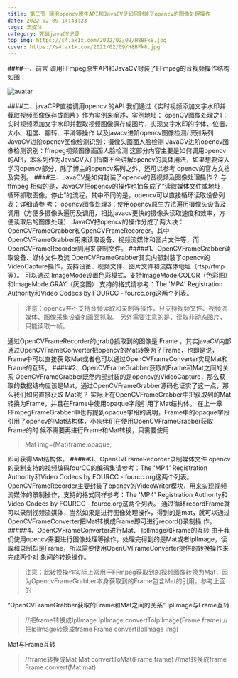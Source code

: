 ```yaml
---
title: 第三节 调用opencv原生API和JavaCV是如何封装了opencv的图像处理操作
date: 2022-02-09 14:43:23
tags: 流媒体
category: 死磕javaCV记录
top_img: https://s4.ax1x.com/2022/02/09/H8BFk8.jpg
cover: https://s4.ax1x.com/2022/02/09/H8BFk8.jpg
---
```

####⼀、前⾔
调⽤FFmpeg原⽣API和JavaCV封装了FFmpeg的⾳视频操作结构如图： 

![avatar](https://s4.ax1x.com/2022/02/09/HGAHAS.png)

####⼆、javaCPP直接调⽤opencv 的API
我们通过《实时视频添加⽂字⽔印并截取视频图像保存成图⽚》作为实例来阐述，实例地址：
openCV图像处理之1：实时视频添加⽂字⽔印并截取视频图像保存成图⽚，实现⽂字⽔印的字体、位置、⼤⼩、粗度、翻转、平滑等操作
以及javacv进阶opencv图像检测/识别系列
JavaCV进阶opencv图像检测识别：摄像头画⾯⼈脸检测
JavaCV进阶opencv图像检测识别：ffmpeg视频图像画⾯⼈脸检测
这部分内容主要是如何调⽤opencv的API，本系列作为JavaCV⼊⻔指南不会讲解opencv的具体⽤法，如果想要深⼊学习opencv部分，除了博主的opencv系列之外，还可以参考
opencv的官⽅⽂档及实例。
####三、JavaCV是如何封装了opencv的⾳视频及图像处理操作？
与 ffmpeg 相似的是，JavaCV把opencv的操作也抽象成了“读取媒体⽂件或地址，循环抓取图像，停⽌”的流程，其中不同的是，opencv可以直接循环读取设备列表：详细请参
考：
opencv图像处理3：使⽤opencv原⽣⽅法遍历摄像头设备及调⽤（⽅便多摄像头遍历及调⽤，相⽐javacv更快的摄像头读取速度和效率，⽅便读取后的图像处理）
JavaCV把opencv的操作分成了两⼤块：OpenCVFrameGrabber和OpenCVFrameRecorder。其中OpenCVFrameGrabber⽤来读取设备、视频流媒体和图⽚⽂件等，⽽
OpenCVFrameRecorder则⽤来录制⽂件。
#####1、OpenCVFrameGrabber读取设备、媒体⽂件及流
OpenCVFrameGrabber其实内部封装了opencv的VideoCapture操作，⽀持设备、视频⽂件、图⽚⽂件和流媒体地址（rtsp/rtmp等）。
可以通过 ImageMode设置⾊彩模式，⽀持ImageMode.COLOR（⾊彩图）和ImageMode.GRAY（灰度图）
⽀持的格式请参考：The 'MP4' Registration Authority和Video Codecs by FOURCC - fourcc.org这两个列表。
> 注意：opencv并不⽀持⾳频读取和录制等操作，只⽀持视频⽂件、视频流媒体、图像采集设备的画⾯抓取。
另外需要注意的是，读取⾮动态图⽚，只能读取⼀帧。
> 
通过OpenCVFrameRecorder的grab()抓取到的图像是 Frame ，其实javaCV内部通过OpenCVFrameConverter把opencv的Mat转换为了Frame，也即是说，Frame中可以直接获
取Mat或者也可以通过OpenCVFrameConverter实现Mat和Frame的互转。
#####2、OpenCVFrameGrabber获取的Frame和Mat之间的关系
OpenCVFrameGrabber既然内部封装的是opencv的VideoCapture，那么获取的数据结构应该是Mat，通过OpenCVFrameGrabber源码也证实了这⼀点，那么我们如何直接获取
Mat呢？
实际上在OpenCVFrameGrabber中把获取到的Mat转换为Frame，并且在Frame中使⽤opaque字段引⽤了Mat结构体。
在上⼀章FFmpegFrameGrabber中也有提到opaque字段的说明，Frame中的opaque字段引⽤了opencv的Mat结构体，⼩伙伴们在使⽤OpenCVFrameGrabber获取Frame的时
候不需要再进⾏Frame和Mat转换，只需要使⽤
> Mat img=(Mat)frame.opaque;
> 
即可获得Mat结构体。
#####3、OpenCVFrameRecorder录制媒体⽂件
opencv的录制⽀持的视频编码fourCC的编码集请参考：The 'MP4' Registration Authority和Video Codecs by FOURCC - fourcc.org这两个列表。
OpenCVFrameRecorder主要封装了opencv的VideoWriter模块，⽤来实现视频流媒体的录制操作，⽀持的格式同样参考：The 'MP4' Registration Authority和Video Codecs by
FOURCC - fourcc.org这两个列表。
通过循环recordFrame就可以录制视频流媒体，当然如果是进⾏图像处理操作，得到的是mat，就可以通过OpenCVFrameConverter把Mat转换成Frame即可进⾏record()录制操
作。
#####4、OpenCVFrameConverter进⾏Mat、 IplImage和Frame的互转
由于我们使⽤opencv需要进⾏图像处理等操作，处理完得到的是Mat或者IplImage，读取和录制却是Frame，所以需要使⽤OpenCVFrameConverter提供的转换操作来完成两个对
象间的转换操作。
> 注意：此转换操作实际上常⽤于FFmpeg获取到的视频图像转换为Mat，因为OpencvFrameGrabber本身获取到的Frame包含Mat的引⽤，参考上⾯的
> 
“OpenCVFrameGrabber获取的Frame和Mat之间的关系”
IplImage与Frame互转
>//把frame转换成IplImage
IplImage convertToIplImage(Frame frame)
//把IplImage转换成frame
Frame convert(IplImage img)
> 
Mat与Frame互转
> //frame转换成Mat
Mat convertToMat(Frame frame)
//mat转换成frame
Frame convert(Mat mat)

